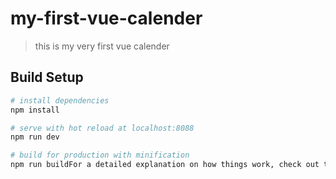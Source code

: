 # my-first-vue-calender
> this is my very first vue calender

## Build Setup

``` bash
# install dependencies
npm install

# serve with hot reload at localhost:8088
npm run dev

# build for production with minification
npm run buildFor a detailed explanation on how things work, check out the [guide](http://vuejs-templates.github.io/webpack/) and [docs for vue-loader](http://vuejs.github.io/vue-loader).
